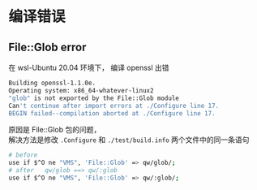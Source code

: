 # 编译错误

## File::Glob error

在 wsl-Ubuntu 20.04 环境下， 编译 openssl 出错

```bash
Building openssl-1.1.0e.
Operating system: x86_64-whatever-linux2
"glob" is not exported by the File::Glob module
Can't continue after import errors at ./Configure line 17.
BEGIN failed--compilation aborted at ./Configure line 17.
```

原因是 File::Glob 包的问题，  
解决方法是修改 `.Configure` 和 `./test/build.info` 两个文件中的同一条语句

```bash
# before
use if $^O ne "VMS", 'File::Glob' => qw/glob/;
# after   qw/glob ==> qw/:glob
use if $^O ne "VMS", 'File::Glob' => qw/:glob/;
```
